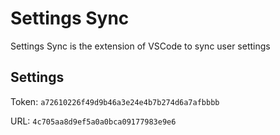 # Settings Sync

Settings Sync is the extension of VSCode to sync user settings

## Settings

Token: `a72610226f49d9b46a3e24e4b7b274d6a7afbbbb`

URL: `4c705aa8d9ef5a0a0bca09177983e9e6`

